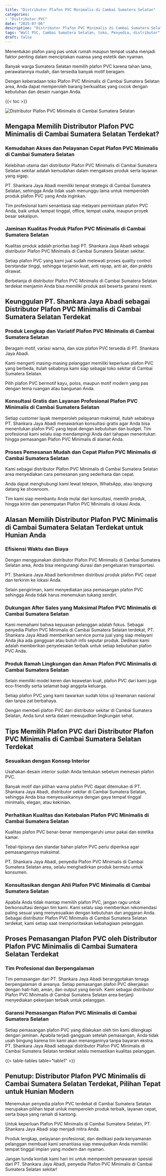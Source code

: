 ```yaml
---
title: "Distributor Plafon PVC Minimalis di Cambai Sumatera Selatan"
categories: 
- "Distributor-PVC"
date: "2025-07-06"
description: "Distributor Plafon PVC Minimalis di Cambai Sumatera Selatan untuk tempat tinggal, office, dan ritel. Produk berkualitas, variasi motif, pilihan warna menarik, beserta layanan penempatan oleh tenaga ahli ahli serta garansi resmi!|Jasa penyediaan Plafon PVC Minimalis di Cambai Sumatera Selatan bagi kebutuhan tempat tinggal, perkantoran, maupun gerai, dengan material terbaik dan instalasi oleh tenaga ahli profesional serta kepastian resmi.|Solusi Plafon PVC Minimalis di Cambai Sumatera Selatan yang terpercaya bagi rumah, kantor, serta toko, dengan produk terbaik dan pemasangan dikerjakan oleh teknisi berpengalaman dan garansi resmi.|Distribusi Plafon PVC Minimalis di Cambai Sumatera Selatan untuk hunian, kantor, dan toko, beserta produk terbaik dan penempatan oleh tenaga ahli profesional, disertai dengan kepastian resmi.}"
tags: "Wall PVC, Cambai Sumatera Selatan, toko, Penyedia, distributor"
draft: false
---
```


Menentukan plafon yang pas untuk rumah maupun tempat usaha menjadi faktor penting dalam menciptakan nuansa yang estetik dan nyaman.

Banyak warga Sumatera Selatan memilih plafon PVC karena tahan lama, perawatannya mudah, dan tersedia banyak motif beragam.

Dengan keberadaan toko Plafon PVC Minimalis di Cambai Sumatera Selatan area, Anda dapat memperoleh barang berkualitas yang cocok dengan kebutuhan dan desain ruangan Anda.

{{< toc >}}

![Distributor Plafon PVC Minimalis di Cambai Sumatera Selatan](/images/Distributor-PVC/Distributor-Plafon-PVC-Minimalis-di-Cambai-Sumatera-Selatan.png)


## Mengapa Memilih Distributor Plafon PVC Minimalis di Cambai Sumatera Selatan Terdekat?

### Kemudahan Akses dan Pelayanan Cepat Plafon PVC Minimalis di Cambai Sumatera Selatan

Kelebihan utama dari distributor Plafon PVC Minimalis di Cambai Sumatera Selatan sekitar adalah kemudahan dalam mengakses produk serta layanan yang sigap.

PT. Shankara Jaya Abadi memiliki tempat strategis di Cambai Sumatera Selatan, sehingga Anda tidak usah menunggu lama untuk memperoleh produk plafon PVC yang Anda inginkan.

Tim profesional kami senantiasa siap melayani permintaan plafon PVC Anda, baik untuk tempat tinggal, office, tempat usaha, maupun proyek besar sekalipun.

### Jaminan Kualitas Produk Plafon PVC Minimalis di Cambai Sumatera Selatan

Kualitas produk adalah prioritas bagi PT. Shankara Jaya Abadi sebagai distributor Plafon PVC Minimalis di Cambai Sumatera Selatan sekitar.

Setiap plafon PVC yang kami jual sudah melewati proses quality control berstandar tinggi, sehingga terjamin kuat, anti rayap, anti air, dan praktis dirawat.

Berbelanja di distributor Plafon PVC Minimalis di Cambai Sumatera Selatan terdekat menjamin Anda bisa memiliki produk asli beserta garansi resmi.

## Keunggulan PT. Shankara Jaya Abadi sebagai Distributor Plafon PVC Minimalis di Cambai Sumatera Selatan Terdekat

### Produk Lengkap dan Variatif Plafon PVC Minimalis di Cambai Sumatera Selatan

Beragam motif, variasi warna, dan size plafon PVC tersedia di PT. Shankara Jaya Abadi.

Kami mengerti masing-masing pelanggan memiliki keperluan plafon PVC yang berbeda, itulah sebabnya kami siap sebagai toko sekitar di Cambai Sumatera Selatan.

Pilih plafon PVC bermotif kayu, polos, maupun motif modern yang pas dengan tema ruangan atau bangunan Anda.

### Konsultasi Gratis dan Layanan Profesional Plafon PVC Minimalis di Cambai Sumatera Selatan

Setiap customer layak memperoleh pelayanan maksimal, itulah sebabnya PT. Shankara Jaya Abadi menawarkan konsultasi gratis agar Anda bisa menentukan plafon PVC yang tepat dengan kebutuhan dan budget. Tim profesional kami selalu siap mendampingi Anda dari tahapan menentukan hingga pemasangan Plafon PVC Minimalis di alamat Anda.

### Proses Pemesanan Mudah dan Cepat Plafon PVC Minimalis di Cambai Sumatera Selatan

Kami sebagai distributor Plafon PVC Minimalis di Cambai Sumatera Selatan area menyediakan cara pemesanan yang sederhana dan cepat.

Anda dapat menghubungi kami lewat telepon, WhatsApp, atau langsung datang ke showroom.

Tim kami siap membantu Anda mulai dari konsultasi, memilih produk, hingga kirim dan penempatan Plafon PVC Minimalis di lokasi Anda.

## Alasan Memilih Distributor Plafon PVC Minimalis di Cambai Sumatera Selatan Terdekat untuk Hunian Anda

### Efisiensi Waktu dan Biaya

Dengan menggunakan distributor Plafon PVC Minimalis di Cambai Sumatera Selatan area, Anda bisa mengurangi durasi dan pengeluaran transportasi.

PT. Shankara Jaya Abadi berkomitmen distribusi produk plafon PVC cepat dan terkirim ke lokasi Anda.

Selain pengiriman, kami menyediakan jasa pemasangan plafon PVC sehingga Anda tidak harus menemukan tukang sendiri.

### Dukungan After Sales yang Maksimal Plafon PVC Minimalis di Cambai Sumatera Selatan

Kami memahami bahwa kepuasan pelanggan adalah fokus. Sebagai penyedia Plafon PVC Minimalis di Cambai Sumatera Selatan terdekat, PT. Shankara Jaya Abadi memberikan service purna jual yang siap melayani Anda jika ada gangguan atau butuh info seputar produk. Dedikasi kami adalah memberikan penyelesaian terbaik untuk setiap kebutuhan plafon PVC Anda.

### Produk Ramah Lingkungan dan Aman Plafon PVC Minimalis di Cambai Sumatera Selatan

Selain memiliki model keren dan keawetan kuat, plafon PVC dari kami juga eco-friendly serta selamat bagi anggota keluarga.

Setiap plafon PVC yang kami tawarkan sudah lolos uji keamanan nasional dan tanpa zat berbahaya.

Dengan membeli plafon PVC dari distributor sekitar di Cambai Sumatera Selatan, Anda turut serta dalam mewujudkan lingkungan sehat.

## Tips Memilih Plafon PVC dari Distributor Plafon PVC Minimalis di Cambai Sumatera Selatan Terdekat

### Sesuaikan dengan Konsep Interior

Usahakan desain interior sudah Anda tentukan sebelum memesan plafon PVC.

Banyak motif dan pilihan warna plafon PVC dapat ditemukan di PT. Shankara Jaya Abadi, distributor sekitar di Cambai Sumatera Selatan, sehingga Anda bisa menyesuaikannya dengan gaya tempat tinggal minimalis, elegan, atau kekinian.

### Perhatikan Kualitas dan Ketebalan Plafon PVC Minimalis di Cambai Sumatera Selatan

Kualitas plafon PVC benar-benar mempengaruhi umur pakai dan estetika kamar.

Tebal-tipisnya dan standar bahan plafon PVC perlu diperiksa agar pemasangannya maksimal.

PT. Shankara Jaya Abadi, penyedia Plafon PVC Minimalis di Cambai Sumatera Selatan area, selalu menghadirkan produk bermutu untuk konsumen.

### Konsultasikan dengan Ahli Plafon PVC Minimalis di Cambai Sumatera Selatan

Apabila Anda tidak mantap memilih plafon PVC, jangan ragu untuk berkonsultasi dengan tim kami. Kami selalu siap memberikan rekomendasi paling sesuai yang menyesuaikan dengan kebutuhan dan anggaran Anda. Sebagai distributor Plafon PVC Minimalis di Cambai Sumatera Selatan terdekat, kami setiap saat memprioritaskan kebahagiaan pelanggan.

## Proses Pemasangan Plafon PVC oleh Distributor Plafon PVC Minimalis di Cambai Sumatera Selatan Terdekat

### Tim Profesional dan Berpengalaman

Tim pemasangan dari PT. Shankara Jaya Abadi beranggotakan tenaga berpengalaman di areanya. Setiap pemasangan plafon PVC dikerjakan dengan hati-hati, aman, dan output yang bersih. Kami sebagai distributor Plafon PVC Minimalis di Cambai Sumatera Selatan area berjanji menyediakan pekerjaan terbaik untuk pelanggan.

### Garansi Pemasangan Plafon PVC Minimalis di Cambai Sumatera Selatan

Setiap pemasangan plafon PVC yang dilakukan oleh tim kami dilengkapi dengan jaminan. Apabila terjadi gangguan setelah pemasangan, Anda tidak usah bingung karena tim kami akan menanganinya tanpa bayaran ekstra. PT. Shankara Jaya Abadi sebagai distributor Plafon PVC Minimalis di Cambai Sumatera Selatan terdekat selalu memastikan kualitas pelanggan.

{{< table-tables table="table1" >}}

## Penutup: Distributor Plafon PVC Minimalis di Cambai Sumatera Selatan Terdekat, Pilihan Tepat untuk Hunian Modern

Menemukan penyedia plafon PVC terdekat di Cambai Sumatera Selatan merupakan pilihan tepat untuk memperoleh produk terbaik, layanan cepat, serta biaya yang ramah di kantong.

Untuk keperluan Plafon PVC Minimalis di Cambai Sumatera Selatan, PT. Shankara Jaya Abadi siap menjadi mitra Anda.

Produk lengkap, pelayanan profesional, dan dedikasi pada kenyamanan pelanggan membuat kami senantiasa siap mewujudkan Anda memiliki tempat tinggal impian yang modern dan nyaman.

Jangan tunda kontak kami hari ini untuk memperoleh penawaran spesial dari PT. Shankara Jaya Abadi, penyedia Plafon PVC Minimalis di Cambai Sumatera Selatan sekitar!